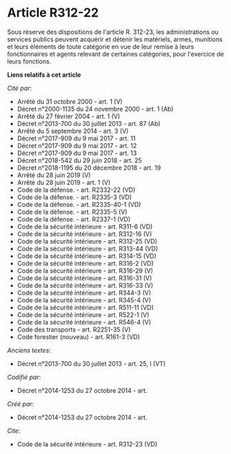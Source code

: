 # Article R312-22

Sous réserve des dispositions de l'article R. 312-23, les administrations ou services publics peuvent acquérir et détenir les
matériels, armes, munitions et leurs éléments de toute catégorie en vue de leur remise à leurs fonctionnaires et agents
relevant de certaines catégories, pour l'exercice de leurs fonctions.

**Liens relatifs à cet article**

_Cité par_:

  - Arrêté du 31 octobre 2000 - art. 1 (V)
  - Décret n°2000-1135 du 24 novembre 2000 - art. 1 (Ab)
  - Arrêté du 27 février 2004 - art. 1 (V)
  - Décret n°2013-700 du 30 juillet 2013 - art. 87 (Ab)
  - Arrêté du 5 septembre 2014 - art. 3 (V)
  - Décret n°2017-909 du 9 mai 2017 - art. 11
  - Décret n°2017-909 du 9 mai 2017 - art. 12
  - Décret n°2017-909 du 9 mai 2017 - art. 13
  - Décret n°2018-542 du 29 juin 2018 - art. 25
  - Décret n°2018-1195 du 20 décembre 2018 - art. 19
  - Arrêté du 28 juin 2019 (V)
  - Arrêté du 28 juin 2019 - art. 1 (V)
  - Code de la défense. - art. R2332-22 (VD)
  - Code de la défense. - art. R2335-3 (VD)
  - Code de la défense. - art. R2335-40-1 (VD)
  - Code de la défense. - art. R2335-5 (V)
  - Code de la défense. - art. R2337-1 (VD)
  - Code de la sécurité intérieure - art. R311-6 (VD)
  - Code de la sécurité intérieure - art. R312-16 (V)
  - Code de la sécurité intérieure - art. R312-25 (VD)
  - Code de la sécurité intérieure - art. R313-44 (VD)
  - Code de la sécurité intérieure - art. R314-15 (VD)
  - Code de la sécurité intérieure - art. R316-2 (VD)
  - Code de la sécurité intérieure - art. R316-29 (V)
  - Code de la sécurité intérieure - art. R316-31 (V)
  - Code de la sécurité intérieure - art. R316-33 (V)
  - Code de la sécurité intérieure - art. R344-3 (V)
  - Code de la sécurité intérieure - art. R345-4 (V)
  - Code de la sécurité intérieure - art. R511-11 (VD)
  - Code de la sécurité intérieure - art. R522-1 (V)
  - Code de la sécurité intérieure - art. R546-4 (V)
  - Code des transports - art. R2251-35 (V)
  - Code forestier (nouveau) - art. R161-3 (VD)

_Anciens textes_:

  - Décret n°2013-700 du 30 juillet 2013 - art. 25, I (VT)

_Codifié par_:

  - Décret n°2014-1253 du 27 octobre 2014 - art.

_Créé par_:

  - Décret n°2014-1253 du 27 octobre 2014 - art.

_Cite_:

  - Code de la sécurité intérieure - art. R312-23 (VD)
